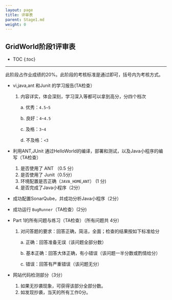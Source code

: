 ```yaml
---
layout: page
title: 评审表
parent: Stage1.md
weight: 0
---
```


## GridWorld阶段1评审表

* TOC
{:toc}


----------


此阶段占作业成绩的20%。此阶段的考核标准是通过即可，括号内为考核方式。

 - vi,java,ant 和Junit 的学习报告(TA检查）
    1.  内容详实，体会深刻，学习深入等都可以拿到高分，分四个档次

        a.  优秀：`4.5~5`

        b.  良好：`4~4.5`

        c.  及格：`3~4`

        d.  不及格：`<3`


 - 利用ANT,JUnit 通过HelloWorld的编译，部署和测试，以及Java小程序的编写（TA检查）
    1.  是否使用了 ANT （0.5 分）
    2.  是否使用了 Junit（0.5分）
    3.  环境配置是否正确（`JAVA_HOME`,`ANT`） (1 分)
    4.  是否完成了Java小程序（2分）

 - 成功配置SonarQube，并成功分析Java小程序（2分）

 - 成功运行 `BugRunner`（TA检查）(2分)

 - Part 1的所有问题与练习（TA检查）（所有问题共 4分）
    1.  对问答题的要求：回答正确，简洁，全面；检查的结果按如下标准给分

        a.  正确：回答准备无误（该问题全部分数）

        b.  基本正确：回答大体正确，有小错误（该问题一半分数或酌情给分）

        c.  错误：回答有严重错误（该问题无分）

 -  网站代码检测部分（3分）
    1. 如果无抄袭现象，可获得该部分全部分数。
    2. 如发现抄袭，当天的所有工作0分。

